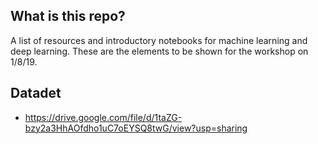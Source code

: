 ## What is this repo?
A list of resources and introductory notebooks for machine learning and deep learning. These are the elements to be shown for the workshop on 1/8/19.

## Datadet
- https://drive.google.com/file/d/1taZG-bzy2a3HhAOfdho1uC7oEYSQ8twG/view?usp=sharing
